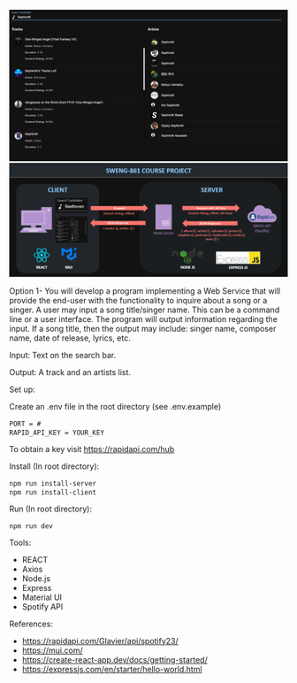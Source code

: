 ![Alt text](https://github.com/imMica/sweng861_project/blob/main/doc/imgs/screenshot.PNG?raw=true)
![Alt text](https://github.com/imMica/sweng861_project/blob/main/doc/imgs/block_diagram.PNG?raw=true)

Option 1- You will develop a program implementing a Web Service that will provide the end-user with the functionality to inquire about a song or a singer. A user may input a song title/singer name. This can be a command line or a user interface. The program will output information regarding the input. If a song title, then the output may include: singer name, composer name, date of release, lyrics, etc.

Input: Text on the search bar.

Output: A track and an artists list.

Set up:

Create an .env file in the root directory (see .env.example)
```
PORT = #
RAPID_API_KEY = YOUR_KEY 
```
To obtain a key visit https://rapidapi.com/hub

Install (In root directory):
```
npm run install-server
npm run install-client
```
Run (In root directory):
```
npm run dev
```

Tools:
- REACT
- Axios
- Node.js
- Express 
- Material UI
- Spotify API

References:
- https://rapidapi.com/Glavier/api/spotify23/
- https://mui.com/
- https://create-react-app.dev/docs/getting-started/
- https://expressjs.com/en/starter/hello-world.html


